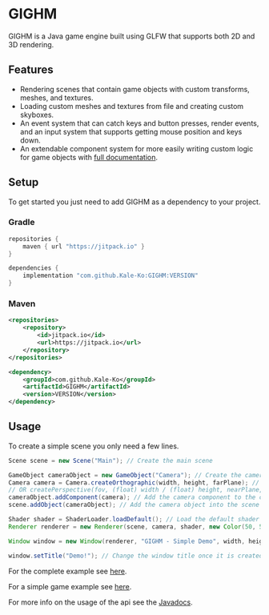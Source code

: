 # GIGHM

GIGHM is a Java game engine built using GLFW that supports both 2D and 3D rendering.

## Features

- Rendering scenes that contain game objects with custom transforms, meshes, and textures.
- Loading custom meshes and textures from file and creating custom skyboxes.
- An event system that can catch keys and button presses, render events, and an input system that supports getting mouse position and keys down.
- An extendable component system for more easily writing custom logic for game objects with [full documentation](https://gighm.kaleko.ga/docs/).

## Setup

To get started you just need to add GIGHM as a dependency to your project.

### Gradle

```gradle
repositories {
    maven { url "https://jitpack.io" }
}
```

```gradle
dependencies {
    implementation "com.github.Kale-Ko:GIGHM:VERSION"
}
```

### Maven

```xml
<repositories>
    <repository>
        <id>jitpack.io</id>
        <url>https://jitpack.io</url>
    </repository>
</repositories>
```

```xml
<dependency>
    <groupId>com.github.Kale-Ko</groupId>
    <artifactId>GIGHM</artifactId>
    <version>VERSION</version>
</dependency>
```

## Usage

To create a simple scene you only need a few lines.

```java
Scene scene = new Scene("Main"); // Create the main scene

GameObject cameraObject = new GameObject("Camera"); // Create the camera object
Camera camera = Camera.createOrthographic(width, height, farPlane); // Create the 2D camera component
// OR createPerspective(fov, (float) width / (float) height, nearPlane, farPlane) for 3D;
cameraObject.addComponent(camera); // Add the camera component to the camera object
scene.addObject(cameraObject); // Add the camera object into the scene

Shader shader = ShaderLoader.loadDefault(); // Load the default shader
Renderer renderer = new Renderer(scene, camera, shader, new Color(50, 50, 200)); // Create the renderer with the scene, camera, shader, and a sky color

Window window = new Window(renderer, "GIGHM - Simple Demo", width, height); // Create the window with the render

window.setTitle("Demo!"); // Change the window title once it is created
```

For the complete example see [here](https://github.com/Kale-Ko/GIGHM/blob/master/src/main/java/io/github/kale_ko/gighm/tests/SimpleTest.java).

For a simple game example see [here](https://github.com/Kale-Ko/GIGHM/blob/master/src/main/java/io/github/kale_ko/gighm/tests/ExampleScene.java).

For more info on the usage of the api see the [Javadocs](https://gighm.kaleko.ga/docs/).
